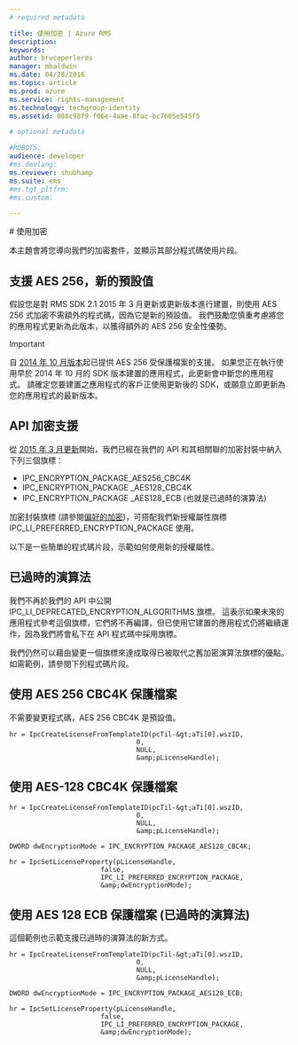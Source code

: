 ```yaml
---
# required metadata

title: 使用加密 | Azure RMS
description:
keywords:
author: bruceperlerms
manager: mbaldwin
ms.date: 04/28/2016
ms.topic: article
ms.prod: azure
ms.service: rights-management
ms.technology: techgroup-identity
ms.assetid: 088c98f9-f06e-4aae-8fac-bc7605e545f5

# optional metadata

#ROBOTS:
audience: developer
#ms.devlang:
ms.reviewer: shubhamp
ms.suite: ems
#ms.tgt_pltfrm:
#ms.custom:

---
```


﻿# 使用加密

本主題會將您導向我們的加密套件，並顯示其部分程式碼使用片段。

## 支援 AES 256，新的預設值

假設您是對 RMS SDK 2.1 2015 年 3 月更新或更新版本進行建置，則使用 AES 256 式加密不需額外的程式碼，因為它是新的預設值。 我們鼓勵您慎重考慮將您的應用程式更新為此版本，以獲得額外的 AES 256 安全性優勢。

> [!IMPORTANT]
> 自 [2014 年 10 月版本](release-notes-rtm.md)起已提供 AES 256 受保護檔案的支援。 如果您正在執行使用早於 2014 年 10 月的 SDK 版本建置的應用程式，此更新會中斷您的應用程式。 請確定您要建置之應用程式的客戶正使用更新後的 SDK，或願意立即更新為您的應用程式的最新版本。

 
## API 加密支援

從 [2015 年 3 月更新](release-notes-rtm.md)開始，我們已經在我們的 API 和其相關聯的加密封裝中納入下列三個旗標︰

-   IPC\_ENCRYPTION\_PACKAGE\_AES256\_CBC4K
-   IPC\_ENCRYPTION\_PACKAGE \_AES128\_CBC4K
-   IPC\_ENCRYPTION\_PACKAGE \_AES128\_ECB (也就是已過時的演算法)

加密封裝旗標 (請參閱[偏好的加密](/rights-management/sdk/2.1/api/win/constants#msipc_preferred_encryption))，可搭配我們新授權屬性旗標 IPC\_LI\_PREFERRED\_ENCRYPTION\_PACKAGE 使用。

以下是一些簡單的程式碼片段，示範如何使用新的授權屬性。

## 已過時的演算法

我們不再於我們的 API 中公開 IPC\_LI\_DEPRECATED\_ENCRYPTION\_ALGORITHMS 旗標。 這表示如果未來的應用程式參考這個旗標，它們將不再編譯，但已使用它建置的應用程式仍將繼續運作，因為我們將會私下在 API 程式碼中採用旗標。

我們仍然可以藉由變更一個旗標來達成取得已被取代之舊加密演算法旗標的優點。 如需範例，請參閱下列程式碼片段。

## 使用 AES 256 CBC4K 保護檔案

不需要變更程式碼，AES 256 CBC4K 是預設值。

    
    hr = IpcCreateLicenseFromTemplateID(pcTil-&gt;aTi[0].wszID, 
                                    0, 
                                    NULL, 
                                    &amp;pLicenseHandle);
    

## 使用 AES-128 CBC4K 保護檔案

    
    hr = IpcCreateLicenseFromTemplateID(pcTil-&gt;aTi[0].wszID, 
                                    0, 
                                    NULL, 
                                    &amp;pLicenseHandle);
    
    DWORD dwEncryptionMode = IPC_ENCRYPTION_PACKAGE_AES128_CBC4K; 
    
    hr = IpcSetLicenseProperty(pLicenseHandle, 
                           false,
                           IPC_LI_PREFERRED_ENCRYPTION_PACKAGE,
                           &amp;dwEncryptionMode);
    

## 使用 AES 128 ECB 保護檔案 (已過時的演算法)

這個範例也示範支援已過時的演算法的新方式。

    
    hr = IpcCreateLicenseFromTemplateID(pcTil-&gt;aTi[0].wszID, 
                                    0, 
                                    NULL, 
                                    &amp;pLicenseHandle);
    
    DWORD dwEncryptionMode = IPC_ENCRYPTION_PACKAGE_AES128_ECB;
    
    hr = IpcSetLicenseProperty(pLicenseHandle, 
                           false,
                           IPC_LI_PREFERRED_ENCRYPTION_PACKAGE, 
                           &amp;dwEncryptionMode);
    
 

 





<!--HONumber=Apr16_HO3-->


